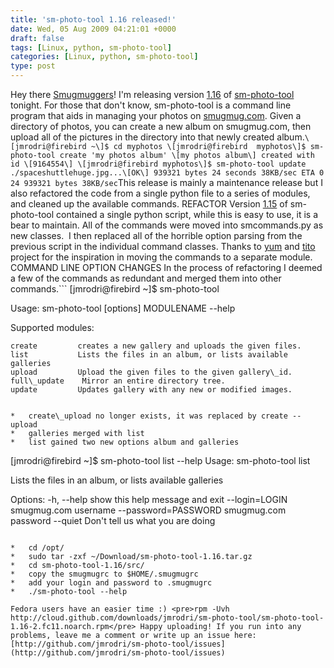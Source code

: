 ```yaml
---
title: 'sm-photo-tool 1.16 released!'
date: Wed, 05 Aug 2009 04:21:01 +0000
draft: false
tags: [Linux, python, sm-photo-tool]
categories: [Linux, python, sm-photo-tool]
type: post
---
```


Hey there [Smugmuggers](http://smugmug.com/)! I'm releasing version [1.16](http://github.com/jmrodri/sm-photo-tool/downloads) of [sm-photo-tool](http://github.com/jmrodri/sm-photo-tool/tree/master) tonight. For those that don't know, sm-photo-tool is a command line program that aids in managing your photos on [smugmug.com](http://smugmug.com). Given a directory of photos, you can create a new album on smugmug.com, then upload all of the pictures in the directory into that newly created album.```
\[jmrodri@firebird ~\]$ cd myphotos
\[jmrodri@firebird  myphotos\]$ sm-photo-tool create 'my photos album'
\[my photos album\] created with id \[9164554\]
\[jmrodri@firebird myphotos\]$ sm-photo-tool update
./spaceshuttlehuge.jpg...\[OK\] 939321 bytes 24 seconds 38KB/sec ETA 0
24 939321 bytes 38KB/sec
```This release is mainly a maintenance release but I also refactored the code from a single python file to a series of modules, and cleaned up the available commands. REFACTOR Version [1.15](http://sourceforge.net/projects/sm-photo-tool/files/) of sm-photo-tool contained a single python script, while this is easy to use, it is a bear to maintain. All of the commands were moved into smcommands.py as new classes.  I then replaced all of the horrible option parsing from the previous script in the individual command classes. Thanks to [yum](http://yum.baseurl.org/) and [tito](http://github.com/dgoodwin/tito/tree/master) project for the inspiration in moving the commands to a separate module. COMMAND LINE OPTION CHANGES In the process of refactoring I deemed a few of the commands as redundant and merged them into other commands.```
\[jmrodri@firebird ~\]$ sm-photo-tool 

Usage: sm-photo-tool \[options\] MODULENAME --help

Supported modules:

	create         creates a new gallery and uploads the given files.
	list           Lists the files in an album, or lists available galleries
	upload         Upload the given files to the given gallery\_id.
	full\_update    Mirror an entire directory tree.
	update         Updates gallery with any new or modified images.
```

*   create\_upload no longer exists, it was replaced by create --upload
*   galleries merged with list
*   list gained two new options album and galleries

```
\[jmrodri@firebird ~\]$ sm-photo-tool list --help
Usage: sm-photo-tool list 

Lists the files in an album, or lists available galleries

Options:
  -h, --help           show this help message and exit
  --login=LOGIN        smugmug.com username
  --password=PASSWORD  smugmug.com password
  --quiet              Don't tell us what you are doing
```README If you download the [tarball](http://cloud.github.com/downloads/jmrodri/sm-photo-tool/sm-photo-tool-1.16.tar.gz), do the following:

*   cd /opt/
*   sudo tar -zxf ~/Download/sm-photo-tool-1.16.tar.gz
*   cd sm-photo-tool-1.16/src/
*   copy the smugmugrc to $HOME/.smugmugrc
*   add your login and password to .smugmugrc
*   ./sm-photo-tool --help

Fedora users have an easier time :) <pre>rpm -Uvh http://cloud.github.com/downloads/jmrodri/sm-photo-tool/sm-photo-tool-1.16-2.fc11.noarch.rpm</pre> Happy uploading! If you run into any problems, leave me a comment or write up an issue here: [http://github.com/jmrodri/sm-photo-tool/issues](http://github.com/jmrodri/sm-photo-tool/issues)